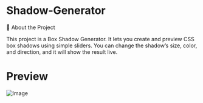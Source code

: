 # Shadow-Generator
📌 About the Project

This project is a Box Shadow Generator. It lets you create and preview CSS box shadows using simple sliders. You can change the shadow’s size, color, and direction, and it will show the result live. 

# Preview
![Image](https://github.com/user-attachments/assets/3ead7b65-32f1-4da3-813e-39c41f1190b3)
